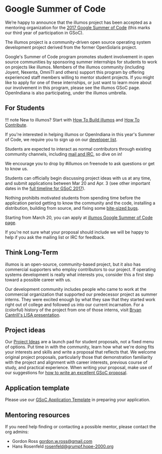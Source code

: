 # Google Summer of Code

We’re happy to announce that the illumos project has been accepted as a
mentoring organization for the [2017 Google Summer of
Code](https://summerofcode.withgoogle.com/) (this marks our third year of
participation in GSoC).

The illumos project is a community-driven open source operating system
development project derived from the former OpenSolaris project.

Google's Summer of Code program promotes student involvement in open source
communities by sponsoring summer internships for students to work on projects
like illumos.  Members of the illumos community (including Joyent, Nexenta,
OmniTI and others) support this program by offering experienced staff members
willing to mentor student projects.   If you might like to apply for one of
these internships, or just want to learn more about our involvement in this
program, please see the illumos GSoC page. OpenIndiana is also participating,
under the illumos umbrella.

## For Students

!!! note New to illumos?
    Start with [How To Build illumos](../user-guide/build.md) and
    [How To Contribute](../contributing/index.md).

If you're interested in helping illumos or OpenIndiana in this year's Summer of
Code, we require you to sign up on our [developer list](../community/lists.md).

Students are expected to interact as normal contributors through existing
community channels, including [mail and IRC](../community/lists.md), so dive on
in!

We encourage you to drop by #illumos on freenode to ask questions or get to
know us.

Students can officially begin discussing project ideas with us at any time, and
submit applications between Mar 20 and Apr. 3 (see other important dates in the
[full timeline for GSoC
2017](https://summerofcode.withgoogle.com/dashboard/timeline/)).

Nothing prohibits motivated students from spending time before the application
period getting to know the community and the code, installing a distribution,
building from source, and fixing some [bite-sized
bugs](https://www.illumos.org/projects/illumos-gate/issues?query_id=15).

Starting from March 20, you can apply at [illumos Google Summer of Code
page](https://summerofcode.withgoogle.com/organizations/5496396338692096/).

If you're not sure what your proposal should include we will be happy to help
if you ask the mailing list or IRC for feedback.

## Think Long-Term

illumos is an open-source, community-based project, but it also has commercial
supporters who employ contributors to our project. If operating systems
development is really what interests you, consider this a first step toward a
possible career with us.

Our development community includes people who came to work at the commercial
organization that supported our predecessor project as summer interns. They
were excited enough by what they saw that they started work right out of
college and followed us into our current incarnation. For a (colorful) history
of the project from one of those interns, visit [Bryan Cantrill's LISA
presentation](http://smartos.org/2011/12/15/fork-yeah-the-rise-and-development-of-illumos-2/).

## Project ideas

Our [Project Ideas]() are a launch pad for student proposals, not a fixed menu
of options. Put time in with the community, learn how what we're doing fits
your interests and skills and write a proposal that reflects that. We welcome
original project proposals, particularly those that demonstration familiarity
with the project and alignment with career interests, previous course of study,
and practical experience. When writing your proposal, make use of our
suggestions for [how to write an excellent GSoC
proposal](https://wiki.illumos.org/display/illumos/How+to+write+an+excellent+GSoC+proposal).

## Application template

Please use our [GSoC Application Template](gsoc-application.md) in preparing
your application.

## Mentoring resources

If you need help finding or contacting a possible mentor, please contact the
org admins:

* Gordon Ross <gordon.w.ross@gmail.com> 
* Hans Rosenfeld <rosenfeld@grumpf.hope-2000.org> 
